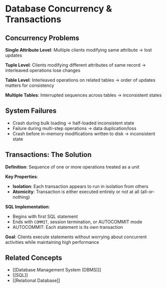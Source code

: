 # Database Concurrency & Transactions

## Concurrency Problems

**Single Attribute Level**: Multiple clients modifying same attribute → lost updates

**Tuple Level**: Clients modifying different attributes of same record → interleaved operations lose changes

**Table Level**: Interleaved operations on related tables → order of updates matters for consistency

**Multiple Tables**: Interrupted sequences across tables → inconsistent states

## System Failures

- Crash during bulk loading → half-loaded inconsistent state
- Failure during multi-step operations → data duplication/loss
- Crash before in-memory modifications written to disk → inconsistent state

## Transactions: The Solution

**Definition**: Sequence of one or more operations treated as a unit

**Key Properties**:
- **Isolation**: Each transaction appears to run in isolation from others
- **Atomicity**: Transaction is either executed entirely or not at all (all-or-nothing)

**SQL Implementation**:
- Begins with first SQL statement
- Ends with `COMMIT`, session termination, or AUTOCOMMIT mode
- AUTOCOMMIT: Each statement is its own transaction

**Goal**: Clients execute statements without worrying about concurrent activities while maintaining high performance

## Related Concepts

- [[Database Management System (DBMS)]]
- [[SQL]]
- [[Relational Database]]
